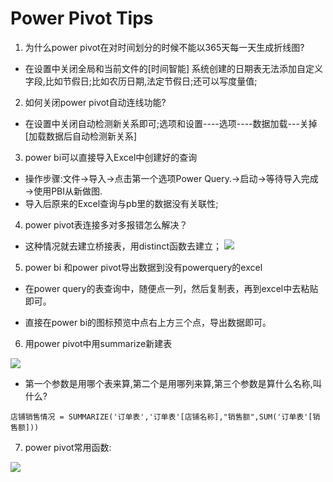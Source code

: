 # Power Pivot Tips

1. 为什么power pivot在对时间划分的时候不能以365天每一天生成折线图?
+ 在设置中关闭全局和当前文件的[时间智能]
系统创建的日期表无法添加自定义字段,比如节假日;比如农历日期,法定节假日;还可以写度量值;
2. 如何关闭power pivot自动连线功能?
+ 在设置中关闭自动检测新关系即可;选项和设置----选项----数据加载---关掉[加载数据后自动检测新关系]
3. power bi可以直接导入Excel中创建好的查询
+ 操作步骤:文件→导入→点击第一个选项Power Query.→启动→等待导入完成→使用PBI从新做图.
+ 导入后原来的Excel查询与pb里的数据没有关联性;
4. power pivot表连接多对多报错怎么解决？
+ 这种情况就去建立桥接表，用distinct函数去建立；
![](https://img.ibolee.com/git_blog/distinct.png)

5. power bi 和power pivot导出数据到没有powerquery的excel

+ 在power query的表查询中，随便点一列，然后复制表，再到excel中去粘贴即可。

+ 直接在power bi的图标预览中点右上方三个点，导出数据即可。

6. 用power pivot中用summarize新建表

![](https://img.ibolee.com/git_blog/summarize.png)

+ 第一个参数是用哪个表来算,第二个是用哪列来算,第三个参数是算什么名称,叫什么?
```
店铺销售情况 = SUMMARIZE('订单表','订单表'[店铺名称],"销售额",SUM('订单表'[销售额]))
```
7. power pivot常用函数:

![](https://img.ibolee.com/git_blog/Snipaste_2020-09-27_08-57-01.png)



